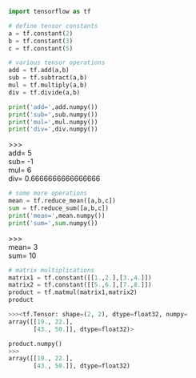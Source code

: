 ```python
import tensorflow as tf

# define tensor constants
a = tf.constant(2)
b = tf.constant(3)
c = tf.constant(5)

# various tensor operations
add = tf.add(a,b)
sub = tf.subtract(a,b)
mul = tf.multiply(a,b)
div = tf.divide(a,b)

print('add=',add.numpy())
print('sub=',sub.numpy())
print('mul=',mul.numpy())
print('div=',div.numpy())
```
\>>>
</br>
add= 5
</br>
sub= -1
</br>
mul= 6
</br>
div= 0.6666666666666666


```python
# some more operations
mean = tf.reduce_mean([a,b,c])
sum = tf.reduce_sum([a,b,c])
print('mean=',mean.numpy())
print('sum=',sum.numpy())
```
\>>>
</br>
mean= 3
</br>
sum= 10

```python
# matrix multiplications
matrix1 = tf.constant([[1.,2.],[3.,4.]])
matrix2 = tf.constant([[5.,6.],[7.,8.]])
product = tf.matmul(matrix1,matrix2)
product

>>><tf.Tensor: shape=(2, 2), dtype=float32, numpy=
array([[19., 22.],
       [43., 50.]], dtype=float32)>

product.numpy()
>>>
array([[19., 22.],
       [43., 50.]], dtype=float32)
```
